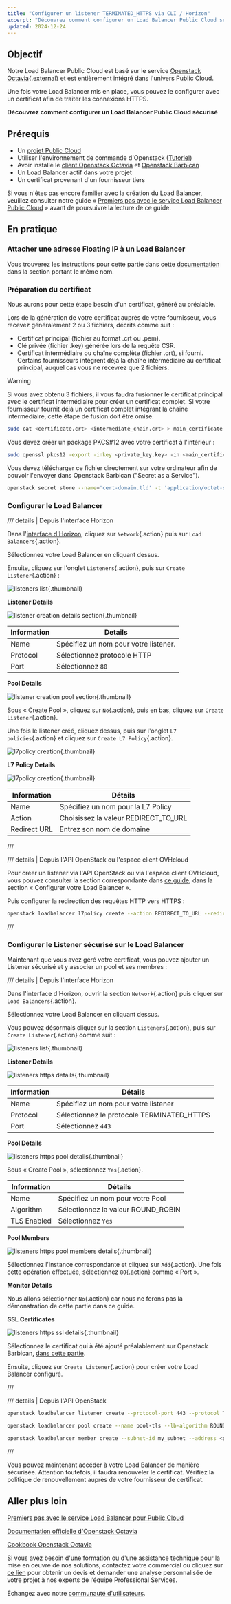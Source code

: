 ```yaml
---
title: "Configurer un listener TERMINATED_HTTPS via CLI / Horizon"
excerpt: "Découvrez comment configurer un Load Balancer Public Cloud sécurisé avec un certificat provenant d'un fournisseur tiers."
updated: 2024-12-24
---
```


<style>
details>summary {
    color:rgb(33, 153, 232) !important;
    cursor: pointer;
}
details>summary::before {
    content:'\25B6';
    padding-right:1ch;
}
details[open]>summary::before {
    content:'\25BC';
}
</style>

## Objectif

Notre Load Balancer Public Cloud est basé sur le service [Openstack Octavia](https://wiki.openstack.org/wiki/Octavia){.external} et est entièrement intégré dans l'univers Public Cloud.

Une fois votre Load Balancer mis en place, vous pouvez le configurer avec un certificat afin de traiter les connexions HTTPS.

**Découvrez comment configurer un Load Balancer Public Cloud sécurisé**

## Prérequis

- Un [projet Public Cloud](/pages/public_cloud/compute/create_a_public_cloud_project)
- Utiliser l'environnement de commande d'Openstack ([Tutoriel](/pages/public_cloud/compute/prepare_the_environment_for_using_the_openstack_api))
- Avoir installé le [client Openstack Octavia](https://docs.openstack.org/python-octaviaclient/latest/install/index.html) et [Openstack Barbican](https://docs.openstack.org/python-barbicanclient/latest/install/index.html)
- Un Load Balancer actif dans votre projet
- Un certificat provenant d'un fournisseur tiers

Si vous n'êtes pas encore familier avec la création du Load Balancer, veuillez consulter notre guide « [Premiers pas avec le service Load Balancer Public Cloud](/pages/public_cloud/public_cloud_network_services/getting-started-01-create-lb-service) » avant de poursuivre la lecture de ce guide.

## En pratique

### Attacher une adresse Floating IP à un Load Balancer

Vous trouverez les instructions pour cette partie dans cette [documentation](/pages/public_cloud/public_cloud_network_services/tutorials-01-secure-lb-letsencrypt) dans la section portant le même nom.

### Préparation du certificat <a name="preparingcertificate"></a>

Nous aurons pour cette étape besoin d'un certificat, généré au préalable. 

Lors de la génération de votre certificat auprès de votre fournisseur, vous recevez généralement 2 ou 3 fichiers, décrits comme suit :

- Certificat principal (fichier au format .crt ou .pem).
- Clé privée (fichier .key) générée lors de la requête CSR.
- Certificat intermédiaire ou chaîne complète (fichier .crt), si fourni. Certains fournisseurs intègrent déjà la chaîne intermédiaire au certificat principal, auquel cas vous ne recevrez que 2 fichiers.

> [!warning]
>
> Si vous avez obtenu 3 fichiers, il vous faudra fusionner le certificat principal avec le certificat intermédiaire pour créer un certificat complet. Si votre fournisseur fournit déjà un certificat complet intégrant la chaîne intermédiaire, cette étape de fusion doit être omise.
>

```bash
sudo cat <certificate.crt> <intermediate_chain.crt> > main_certificate.pem
```

Vous devez créer un package PKCS#12 avec votre certificat à l'intérieur :

```bash
sudo openssl pkcs12 -export -inkey <private_key.key> -in <main_certificate.pem> -out domain.tld.p12
```

Vous devez télécharger ce fichier directement sur votre ordinateur afin de pouvoir l'envoyer dans Openstack Barbican ("Secret as a Service").

```bash
openstack secret store --name='cert-domain.tld' -t 'application/octet-stream' -e 'base64' --payload="$(base64 < domain.tld.p12)"
```

### Configurer le Load Balancer

/// details | Depuis l'interface Horizon

Dans l'[interface d'Horizon](https://horizon.cloud.ovh.net/auth/login/),  cliquez sur `Network`{.action} puis sur `Load Balancers`{.action}.

Sélectionnez votre Load Balancer en cliquant dessus.

Ensuite, cliquez sur l'onglet `Listeners`{.action}, puis sur `Create Listener`{.action} : 

![listeners list](images/loadbalancerlistenerslist.png){.thumbnail}

**Listener Details**

![listener creation details section](images/listenerhttpcreation1.png){.thumbnail}

|Information|Details|
|---|---|
|Name|Spécifiez un nom pour votre listener.|
|Protocol|Sélectionnez protocole HTTP|
|Port|Sélectionnez `80`|

**Pool Details**

![listener creation pool section](images/listenerhttpcreation2.png){.thumbnail}

Sous « Create Pool », cliquez sur `No`{.action}, puis en bas, cliquez sur `Create Listener`{.action}.

Une fois le listener créé, cliquez dessus, puis sur l'onglet `L7 policies`{.action} et cliquez sur `Create L7 Policy`{.action}.

![l7policy creation](images/listenerpolicieslist.png){.thumbnail}

**L7 Policy Details**

![l7policy creation](images/l7policycreation.png){.thumbnail}

|Information|Détails|
|---|---|
|Name|Spécifiez un nom pour la L7 Policy|
|Action|Choisissez la valeur REDIRECT_TO_URL|
|Redirect URL|Entrez son nom de domaine|

///

/// details | Depuis l'API OpenStack ou l'espace client OVHcloud

Pour créer un listener via l'API OpenStack ou via l'espace client OVHcloud, vous pouvez consulter la section correspondante dans [ce guide](/pages/public_cloud/public_cloud_network_services/getting-started-01-create-lb-service), dans la section « Configurer votre Load Balancer ».

Puis configurer la redirection des requêtes HTTP vers HTTPS :

```bash
openstack loadbalancer l7policy create --action REDIRECT_TO_URL --redirect-url https://<your-domain-or-ip> --name redirect-to-https http-listener
```

///

### Configurer le Listener sécurisé sur le Load Balancer

Maintenant que vous avez géré votre certificat, vous pouvez ajouter un Listener sécurisé et y associer un pool et ses membres :

/// details | Depuis l'interface Horizon

Dans l'interface d'Horizon, ouvrir la section `Network`{.action} puis cliquer sur `Load Balancers`{.action}.

Sélectionnez votre Load Balancer en cliquant dessus.

Vous pouvez désormais cliquer sur la section `Listeners`{.action}, puis sur `Create Listener`{.action} comme suit : 

![listeners list](images/loadbalancerlistenerslist.png){.thumbnail}

**Listener Details**

![listeners https details](images/listenerhttpscreation1.png){.thumbnail}

|Information|Détails|
|---|---|
|Name|Spécifiez un nom pour votre listener|
|Protocol|Sélectionnez le protocole TERMINATED_HTTPS|
|Port|Sélectionnez `443`|

**Pool Details**

![listeners https pool details](images/listenerhttpscreation2.png){.thumbnail}

Sous « Create Pool », sélectionnez `Yes`{.action}.

|Information|Détails|
|---|---|
|Name|Spécifiez un nom pour votre Pool|
|Algorithm|Sélectionnez la valeur ROUND_ROBIN|
|TLS Enabled|Sélectionnez `Yes`|

**Pool Members**

![listeners https pool members details](images/listenerhttpscreation3.png){.thumbnail}

Sélectionnez l'instance correspondante et cliquez sur `Add`{.action}. Une fois cette opération effectuée, sélectionnez  `80`{.action} comme « Port ».

**Monitor Details**

Nous allons sélectionner `No`{.action} car nous ne ferons pas la démonstration de cette partie dans ce guide.

**SSL Certificates**

![listeners https ssl details](images/listenerhttpscreation4.png){.thumbnail}

Sélectionnez le certificat qui à été ajouté préalablement sur Openstack Barbican, [dans cette partie](#preparingcertificate).

Ensuite, cliquez sur `Create Listener`{.action} pour créer votre Load Balancer configuré.

///

/// details | Depuis l'API OpenStack

```bash
openstack loadbalancer listener create --protocol-port 443 --protocol TERMINATED_HTTPS --name https-listener --default-tls-container=$(openstack secret list | awk '/ cert-domain.tld / {print $2}') my_load_balancer

openstack loadbalancer pool create --name pool-tls --lb-algorithm ROUND_ROBIN --listener https-listener --protocol HTTP

openstack loadbalancer member create --subnet-id my_subnet --address <private_ip_instance> --protocol-port 80 pool-tls
```

///

Vous pouvez maintenant accéder à votre Load Balancer de manière sécurisée. Attention toutefois, il faudra renouveler le certificat. Vérifiez la politique de renouvellement auprès de votre fournisseur de certificat.

## Aller plus loin

[Premiers pas avec le service Load Balancer pour Public Cloud](/pages/public_cloud/public_cloud_network_services/getting-started-01-create-lb-service)

[Documentation officielle d'Openstack Octavia](https://docs.openstack.org/octavia/latest/)

[Cookbook Openstack Octavia](https://docs.openstack.org/octavia/latest/user/guides/basic-cookbook.html)

Si vous avez besoin d'une formation ou d'une assistance technique pour la mise en oeuvre de nos solutions, contactez votre commercial ou cliquez sur [ce lien](/links/professional-services) pour obtenir un devis et demander une analyse personnalisée de votre projet à nos experts de l’équipe Professional Services. 

Échangez avec notre [communauté d'utilisateurs](/links/community).
